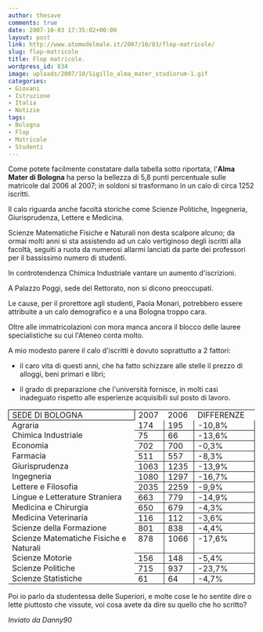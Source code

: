 ```yaml
---
author: thesave
comments: true
date: 2007-10-03 17:35:02+00:00
layout: post
link: http://www.atomodelmale.it/2007/10/03/flop-matricole/
slug: flop-matricole
title: Flop matricole.
wordpress_id: 834
image: uploads/2007/10/Sigillo_alma_mater_studiorum-1.gif
categories:
- Giovani
- Istruzione
- Italia
- Notizie
tags:
- Bologna
- Flop
- Matricole
- Studenti
---
```



Come potete facilmente constatare dalla tabella sotto riportata, l'**Alma Mater di Bologna** ha perso la bellezza di 5,8 punti percentuale sulle matricole dal 2006 al 2007; in soldoni si trasformano in un calo di circa 1252 iscritti.

Il calo riguarda anche facoltà storiche come Scienze Politiche, Ingegneria, Giurisprudenza, Lettere e Medicina.

Scienze Matematiche Fisiche e Naturali non desta scalpore alcuno; da ormai molti anni si sta assistendo ad un calo vertiginoso degli iscritti alla facoltà, seguiti a ruota da numerosi allarmi lanciati da parte dei professori per il bassissimo numero di studenti.

In controtendenza Chimica Industriale vantare un aumento d'iscrizioni.

A Palazzo Poggi, sede del Rettorato, non si dicono preoccupati.

Le cause, per il prorettore agli studenti, Paola Monari, potrebbero essere attribuite a un calo demografico e a una Bologna troppo cara.

Oltre alle immatricolazioni con mora manca ancora il blocco delle lauree specialistiche su cui l'Ateneo conta molto.

A mio modesto parere il calo d'iscritti è dovuto soprattutto a 2 fattori:

	
  * il caro vita di questi anni, che ha fatto schizzare alle stelle il prezzo di alloggi, beni primari e libri;

	
  * il grado di preparazione che l'università fornisce, in molti casi inadeguato rispetto alle esperienze acquisibili sul posto di lavoro.

<table cellpadding="0" cellspacing="0" style="border-collapse: collapse;" border="0" class="MsoNormalTable" >
<tbody >
<tr >

<td width="280" style="border: 1pt solid black; padding: 0pt 5.4pt; width: 197.3pt;" valign="top" >SEDE DI   BOLOGNA
</td>

<td width="49" style="padding: 0pt 5.4pt; width: 34.8pt;" valign="top" >2007
</td>

<td width="49" style="padding: 0pt 5.4pt; width: 34.8pt;" valign="top" >2006
</td>

<td width="117" style="padding: 0pt 5.4pt; width: 82.8pt;" valign="top" >DIFFERENZE
</td>
</tr>
<tr >

<td width="280" style="padding: 0pt 5.4pt; width: 197.3pt;" valign="top" >Agraria
</td>

<td width="49" style="border-style: none solid solid none; border-width: medium 1pt 1pt medium; padding: 0pt 5.4pt; width: 34.8pt;" valign="top" >174
</td>

<td width="49" style="border-style: none solid solid none; border-width: medium 1pt 1pt medium; padding: 0pt 5.4pt; width: 34.8pt;" valign="top" >195
</td>

<td width="117" style="border-style: none solid solid none; border-width: medium 1pt 1pt medium; padding: 0pt 5.4pt; width: 82.8pt;" valign="top" >-10,8%
</td>
</tr>
<tr >

<td width="280" style="padding: 0pt 5.4pt; width: 197.3pt;" valign="top" >Chimica   Industriale
</td>

<td width="49" style="border-style: none solid solid none; border-width: medium 1pt 1pt medium; padding: 0pt 5.4pt; width: 34.8pt;" valign="top" >75
</td>

<td width="49" style="border-style: none solid solid none; border-width: medium 1pt 1pt medium; padding: 0pt 5.4pt; width: 34.8pt;" valign="top" >66
</td>

<td width="117" style="border-style: none solid solid none; border-width: medium 1pt 1pt medium; padding: 0pt 5.4pt; width: 82.8pt;" valign="top" >-13,6%
</td>
</tr>
<tr >

<td width="280" style="padding: 0pt 5.4pt; width: 197.3pt;" valign="top" >Economia
</td>

<td width="49" style="border-style: none solid solid none; border-width: medium 1pt 1pt medium; padding: 0pt 5.4pt; width: 34.8pt;" valign="top" >702
</td>

<td width="49" style="border-style: none solid solid none; border-width: medium 1pt 1pt medium; padding: 0pt 5.4pt; width: 34.8pt;" valign="top" >700
</td>

<td width="117" style="border-style: none solid solid none; border-width: medium 1pt 1pt medium; padding: 0pt 5.4pt; width: 82.8pt;" valign="top" >-0,3%
</td>
</tr>
<tr >

<td width="280" style="padding: 0pt 5.4pt; width: 197.3pt;" valign="top" >Farmacia
</td>

<td width="49" style="border-style: none solid solid none; border-width: medium 1pt 1pt medium; padding: 0pt 5.4pt; width: 34.8pt;" valign="top" >511
</td>

<td width="49" style="border-style: none solid solid none; border-width: medium 1pt 1pt medium; padding: 0pt 5.4pt; width: 34.8pt;" valign="top" >557
</td>

<td width="117" style="border-style: none solid solid none; border-width: medium 1pt 1pt medium; padding: 0pt 5.4pt; width: 82.8pt;" valign="top" >-8,3%
</td>
</tr>
<tr >

<td width="280" style="padding: 0pt 5.4pt; width: 197.3pt;" valign="top" >Giurisprudenza
</td>

<td width="49" style="border-style: none solid solid none; border-width: medium 1pt 1pt medium; padding: 0pt 5.4pt; width: 34.8pt;" valign="top" >1063
</td>

<td width="49" style="border-style: none solid solid none; border-width: medium 1pt 1pt medium; padding: 0pt 5.4pt; width: 34.8pt;" valign="top" >1235
</td>

<td width="117" style="border-style: none solid solid none; border-width: medium 1pt 1pt medium; padding: 0pt 5.4pt; width: 82.8pt;" valign="top" >-13,9%
</td>
</tr>
<tr >

<td width="280" style="padding: 0pt 5.4pt; width: 197.3pt;" valign="top" >Ingegneria
</td>

<td width="49" style="border-style: none solid solid none; border-width: medium 1pt 1pt medium; padding: 0pt 5.4pt; width: 34.8pt;" valign="top" >1080
</td>

<td width="49" style="border-style: none solid solid none; border-width: medium 1pt 1pt medium; padding: 0pt 5.4pt; width: 34.8pt;" valign="top" >1297
</td>

<td width="117" style="border-style: none solid solid none; border-width: medium 1pt 1pt medium; padding: 0pt 5.4pt; width: 82.8pt;" valign="top" >-16,7%
</td>
</tr>
<tr >

<td width="280" style="padding: 0pt 5.4pt; width: 197.3pt;" valign="top" >Lettere e   Filosofia
</td>

<td width="49" style="border-style: none solid solid none; border-width: medium 1pt 1pt medium; padding: 0pt 5.4pt; width: 34.8pt;" valign="top" >2035
</td>

<td width="49" style="border-style: none solid solid none; border-width: medium 1pt 1pt medium; padding: 0pt 5.4pt; width: 34.8pt;" valign="top" >2259
</td>

<td width="117" style="border-style: none solid solid none; border-width: medium 1pt 1pt medium; padding: 0pt 5.4pt; width: 82.8pt;" valign="top" >-9,9%
</td>
</tr>
<tr >

<td width="280" style="padding: 0pt 5.4pt; width: 197.3pt;" valign="top" >Lingue e   Letterature Straniera
</td>

<td width="49" style="border-style: none solid solid none; border-width: medium 1pt 1pt medium; padding: 0pt 5.4pt; width: 34.8pt;" valign="top" >663
</td>

<td width="49" style="border-style: none solid solid none; border-width: medium 1pt 1pt medium; padding: 0pt 5.4pt; width: 34.8pt;" valign="top" >779
</td>

<td width="117" style="border-style: none solid solid none; border-width: medium 1pt 1pt medium; padding: 0pt 5.4pt; width: 82.8pt;" valign="top" >-14,9%
</td>
</tr>
<tr >

<td width="280" style="padding: 0pt 5.4pt; width: 197.3pt;" valign="top" >Medicina e   Chirurgia
</td>

<td width="49" style="border-style: none solid solid none; border-width: medium 1pt 1pt medium; padding: 0pt 5.4pt; width: 34.8pt;" valign="top" >650
</td>

<td width="49" style="border-style: none solid solid none; border-width: medium 1pt 1pt medium; padding: 0pt 5.4pt; width: 34.8pt;" valign="top" >679
</td>

<td width="117" style="border-style: none solid solid none; border-width: medium 1pt 1pt medium; padding: 0pt 5.4pt; width: 82.8pt;" valign="top" >-4,3%
</td>
</tr>
<tr >

<td width="280" style="padding: 0pt 5.4pt; width: 197.3pt;" valign="top" >Medicina   Veterinaria
</td>

<td width="49" style="border-style: none solid solid none; border-width: medium 1pt 1pt medium; padding: 0pt 5.4pt; width: 34.8pt;" valign="top" >116
</td>

<td width="49" style="border-style: none solid solid none; border-width: medium 1pt 1pt medium; padding: 0pt 5.4pt; width: 34.8pt;" valign="top" >112
</td>

<td width="117" style="border-style: none solid solid none; border-width: medium 1pt 1pt medium; padding: 0pt 5.4pt; width: 82.8pt;" valign="top" >-3,6%
</td>
</tr>
<tr >

<td width="280" style="padding: 0pt 5.4pt; width: 197.3pt;" valign="top" >Scienze   della Formazione
</td>

<td width="49" style="border-style: none solid solid none; border-width: medium 1pt 1pt medium; padding: 0pt 5.4pt; width: 34.8pt;" valign="top" >801
</td>

<td width="49" style="border-style: none solid solid none; border-width: medium 1pt 1pt medium; padding: 0pt 5.4pt; width: 34.8pt;" valign="top" >838
</td>

<td width="117" style="border-style: none solid solid none; border-width: medium 1pt 1pt medium; padding: 0pt 5.4pt; width: 82.8pt;" valign="top" >-4,4%
</td>
</tr>
<tr >

<td width="280" style="padding: 0pt 5.4pt; width: 197.3pt;" valign="top" >Scienze   Matematiche Fisiche e Naturali
</td>

<td width="49" style="border-style: none solid solid none; border-width: medium 1pt 1pt medium; padding: 0pt 5.4pt; width: 34.8pt;" valign="top" >878
</td>

<td width="49" style="border-style: none solid solid none; border-width: medium 1pt 1pt medium; padding: 0pt 5.4pt; width: 34.8pt;" valign="top" >1066
</td>

<td width="117" style="border-style: none solid solid none; border-width: medium 1pt 1pt medium; padding: 0pt 5.4pt; width: 82.8pt;" valign="top" >-17,6%
</td>
</tr>
<tr >

<td width="280" style="padding: 0pt 5.4pt; width: 197.3pt;" valign="top" >Scienze   Motorie
</td>

<td width="49" style="border-style: none solid solid none; border-width: medium 1pt 1pt medium; padding: 0pt 5.4pt; width: 34.8pt;" valign="top" >156
</td>

<td width="49" style="border-style: none solid solid none; border-width: medium 1pt 1pt medium; padding: 0pt 5.4pt; width: 34.8pt;" valign="top" >148
</td>

<td width="117" style="border-style: none solid solid none; border-width: medium 1pt 1pt medium; padding: 0pt 5.4pt; width: 82.8pt;" valign="top" >-5,4%
</td>
</tr>
<tr >

<td width="280" style="padding: 0pt 5.4pt; width: 197.3pt;" valign="top" >Scienze   Politiche
</td>

<td width="49" style="border-style: none solid solid none; border-width: medium 1pt 1pt medium; padding: 0pt 5.4pt; width: 34.8pt;" valign="top" >715
</td>

<td width="49" style="border-style: none solid solid none; border-width: medium 1pt 1pt medium; padding: 0pt 5.4pt; width: 34.8pt;" valign="top" >937
</td>

<td width="117" style="border-style: none solid solid none; border-width: medium 1pt 1pt medium; padding: 0pt 5.4pt; width: 82.8pt;" valign="top" >-23,7%
</td>
</tr>
<tr >

<td width="280" style="padding: 0pt 5.4pt; width: 197.3pt;" valign="top" >Scienze   Statistiche
</td>

<td width="49" style="border-style: none solid solid none; border-width: medium 1pt 1pt medium; padding: 0pt 5.4pt; width: 34.8pt;" valign="top" >61
</td>

<td width="49" style="border-style: none solid solid none; border-width: medium 1pt 1pt medium; padding: 0pt 5.4pt; width: 34.8pt;" valign="top" >64
</td>

<td width="117" style="border-style: none solid solid none; border-width: medium 1pt 1pt medium; padding: 0pt 5.4pt; width: 82.8pt;" valign="top" >-4,7%
</td>
</tr>
</tbody>
</table>
Poi io parlo da studentessa delle Superiori, e molte cose le ho sentite dire o lette piuttosto che vissute, voi cosa avete da dire su quello che ho scritto?

_Inviato da Danny90_
